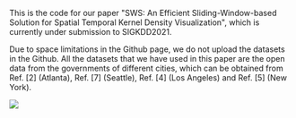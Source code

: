 This is the code for our paper "SWS: An Efficient Sliding-Window-based Solution for Spatial Temporal Kernel Density Visualization", which is currently under submission to SIGKDD2021.

Due to space limitations in the Github page, we do not upload the datasets in the Github. All the datasets that we have used in this paper are the open data from the governments of different cities, which can be obtained from Ref. [2] (Atlanta), Ref. [7] (Seattle), Ref. [4] (Los Angeles) and Ref. [5] (New York).

![](STKDV_New_York_Traffic_Accidents.gif)
